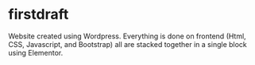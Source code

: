 # firstdraft

Website created using Wordpress.
Everything is done on frontend (Html, CSS, Javascript, and Bootstrap) all are stacked together in a single block using Elementor. 
